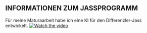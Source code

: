 INFORMATIONEN ZUM JASSPROGRAMM
---
Für meine Maturaarbeit habe ich eine KI für den Differenzler-Jass entwickelt. 
[![Watch the video](https://img.youtube.com/vi/FDQGFdGntTA/hqdefault.jpg)](https://www.youtube.com/embed/FDQGFdGntTA)
